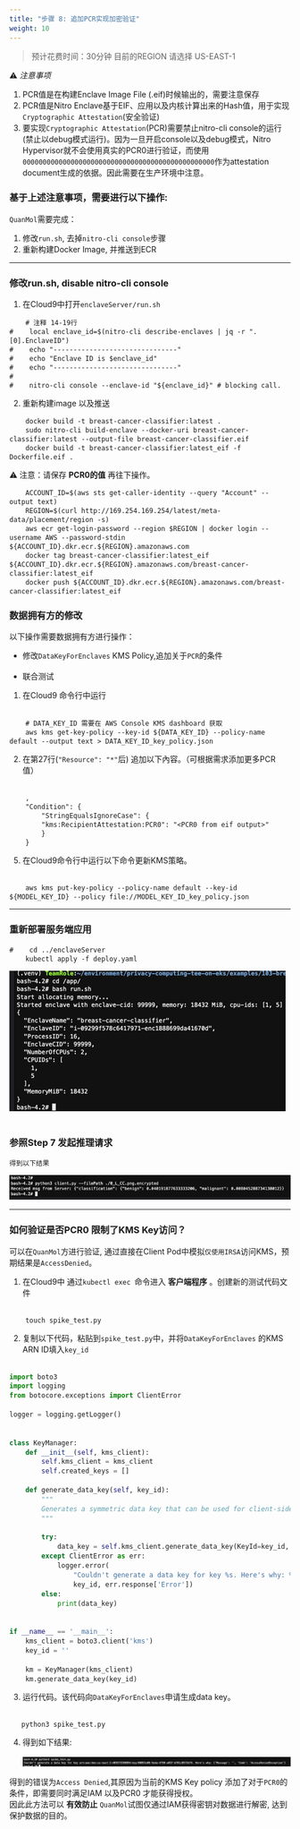 ```yaml
---
title: "步骤 8: 追加PCR实现加密验证"
weight: 10
---
```


> 预计花费时间：30分钟
> 目前的REGION 请选择 US-EAST-1

⚠️ *注意事项*

1. PCR值是在构建Enclave Image File (.eif)时候输出的，需要注意保存
2. PCR值是Nitro Enclave基于EIF、应用以及内核计算出来的Hash值，用于实现`Cryptographic Attestation`(安全验证)
3. 要实现`Cryptographic Attestation`(PCR)需要禁止nitro-cli console的运行 (禁止以debug模式运行)。因为一旦开启console以及debug模式，Nitro
   Hypervisor就不会使用真实的PCR0进行验证，而使用`000000000000000000000000000000000000000000000000`作为attestation
   document生成的依据。因此需要在生产环境中注意。

### 基于上述注意事项，需要进行以下操作:

`QuanMol`需要完成：

1. 修改`run.sh`, 去掉`nitro-cli console`步骤
2. 重新构建Docker Image, 并推送到ECR

---

### 修改run.sh, disable nitro-cli console

1. 在Cloud9中打开`enclaveServer/run.sh`

```shell
    # 注释 14-19行
#    local enclave_id=$(nitro-cli describe-enclaves | jq -r ".[0].EnclaveID")
#    echo "-------------------------------"
#    echo "Enclave ID is $enclave_id"
#    echo "-------------------------------"
#   
#    nitro-cli console --enclave-id "${enclave_id}" # blocking call.
```

2. 重新构建image 以及推送

```shell
    docker build -t breast-cancer-classifier:latest .
    sudo nitro-cli build-enclave --docker-uri breast-cancer-classifier:latest --output-file breast-cancer-classifier.eif
    docker build -t breast-cancer-classifier:latest_eif -f Dockerfile.eif .

```

⚠️ 注意：请保存 __PCR0的值__ 再往下操作。

```shell
    ACCOUNT_ID=$(aws sts get-caller-identity --query "Account" --output text)
    REGION=$(curl http://169.254.169.254/latest/meta-data/placement/region -s)
    aws ecr get-login-password --region $REGION | docker login --username AWS --password-stdin ${ACCOUNT_ID}.dkr.ecr.${REGION}.amazonaws.com
    docker tag breast-cancer-classifier:latest_eif ${ACCOUNT_ID}.dkr.ecr.${REGION}.amazonaws.com/breast-cancer-classifier:latest_eif
    docker push ${ACCOUNT_ID}.dkr.ecr.${REGION}.amazonaws.com/breast-cancer-classifier:latest_eif
```

### 数据拥有方的修改

以下操作需要数据拥有方进行操作：

- 修改`DataKeyForEnclaves` KMS Policy,追加关于`PCR`的条件 <br /><br />
- 联合测试


1. 在Cloud9 命令行中运行<br /><br />

```shell
    # DATA_KEY_ID 需要在 AWS Console KMS dashboard 获取 
    aws kms get-key-policy --key-id ${DATA_KEY_ID} --policy-name default --output text > DATA_KEY_ID_key_policy.json
```

2. 在第27行(`"Resource": "*"`后) 追加以下內容。（可根据需求添加更多PCR值）<br /><br />

```text
    ,
    "Condition": {
        "StringEqualsIgnoreCase": {
        "kms:RecipientAttestation:PCR0": "<PCR0 from eif output>"
        }
    }
```

5. 在Cloud9命令行中运行以下命令更新KMS策略。<br /><br />

```shell
    aws kms put-key-policy --policy-name default --key-id ${MODEL_KEY_ID} --policy file://MODEL_KEY_ID_key_policy.json
```

---

### 重新部署服务端应用

```shell
#    cd ../enclaveServer
    kubectl apply -f deploy.yaml
```

![industryscenario-2-multi-account-pcr-verification-server-output.png](/static/industryscenario-2-multi-account-pcr-verification-server-output.png) <br /><br />

### 参照Step 7 发起推理请求

```text
得到以下结果
```

![industryscenario-2-multi-account-pcr-verification-output.png](/static/industryscenario-2-multi-account-pcr-verification-output.png)

---

### 如何验证是否PCR0 限制了KMS Key访问？

可以在`QuanMol`方进行验证, 通过直接在Client Pod中模拟`仅使用IRSA`访问KMS，预期结果是`AccessDenied`。 <br />

1. 在Cloud9中 通过`kubectl exec `命令进入 __客户端程序__ 。创建新的测试代码文件 <br /><br />

```shell
    touch spike_test.py
```

2. 复制以下代码，粘贴到`spike_test.py`中，并将`DataKeyForEnclaves` 的KMS ARN ID填入`key_id` <br /><br />

```python
import boto3
import logging
from botocore.exceptions import ClientError

logger = logging.getLogger()


class KeyManager:
    def __init__(self, kms_client):
        self.kms_client = kms_client
        self.created_keys = []

    def generate_data_key(self, key_id):
        """
        Generates a symmetric data key that can be used for client-side encryption.
        """

        try:
            data_key = self.kms_client.generate_data_key(KeyId=key_id, KeySpec='AES_256')
        except ClientError as err:
            logger.error(
                "Couldn't generate a data key for key %s. Here's why: %s",
                key_id, err.response['Error'])
        else:
            print(data_key)


if __name__ == '__main__':
    kms_client = boto3.client('kms')
    key_id = ''

    km = KeyManager(kms_client)
    km.generate_data_key(key_id)

```

3. 运行代码。该代码向`DataKeyForEnclaves`申请生成data key。<br /><br />

```shell
   python3 spike_test.py
```

4. 得到如下结果: <br /><br />
   ![industryscenario-2-multi-account-pcr-verification-output-accessdenied.png](/static/industryscenario-2-multi-account-pcr-verification-output-accessdenied.png)

得到的错误为`Access Denied`,其原因为当前的KMS Key policy 添加了对于`PCR0`的条件，即需要同时满足IAM 以及PCR0 才能获得授权。<br />
因此此方法可以 __有效防止__ `QuanMol`试图仅通过IAM获得密钥对数据进行解密, 达到保护数据的目的。